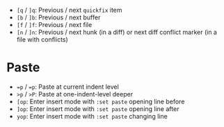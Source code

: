 - `[q` / `]q`: Previous / next `quickfix` item
- `[b` / `]b`: Previous / next buffer
- `[f` / `]f`: Previous / next file
- `[n` / `]n`: Previous / next hunk (in a diff) or next diff conflict marker (in a file with conflicts)

# Paste

- `=p` / `=p`: Paste at current indent level
- `>p` / `>P`: Paste at one-indent-level deeper
- `[op`: Enter insert mode with `:set paste` opening line before
- `]op`: Enter insert mode with `:set paste` opening line after
- `yop`: Enter insert mode with `:set paste` changing line
